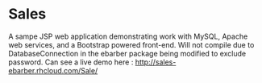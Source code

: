 Sales
=====

A sampe JSP web application demonstrating work with MySQL, Apache web services, and a Bootstrap powered front-end. Will not compile due to DatabaseConnection in the ebarber package being modified to exclude password. Can see a live demo here : http://sales-ebarber.rhcloud.com/Sale/
